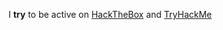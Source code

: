 I **try** to be active on [HackTheBox](https://app.hackthebox.eu/profile/668799) and [TryHackMe](https://tryhackme.com/p/snyder) 
